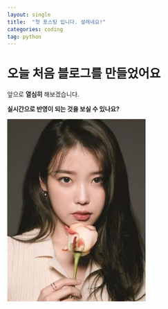 ```yaml
---
layout: single
title:  "첫 포스팅 입니다. 설레네요!"
categories: coding
tag: python
---
```


# 오늘 처음 블로그를 만들었어요

앞으로 **열심히** 해보겠습니다.

**실시간으로 반영이 되는 것을 보실 수 있나요?**



<img src="../images/2021-11-01-Test_01/IU_image_00.jpg" alt="IU_image_00" style="zoom:80%;" />
